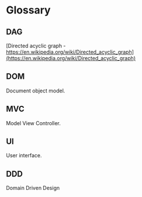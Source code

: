 # Glossary

## DAG

[Directed acyclic graph - https://en.wikipedia.org/wiki/Directed_acyclic_graph](https://en.wikipedia.org/wiki/Directed_acyclic_graph)

## DOM

Document object model.

## MVC

Model View Controller.

## UI

User interface.

## DDD

Domain Driven Design
